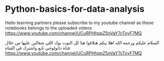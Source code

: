 # Python-basics-for-data-analysis
Hello learning partners
please subscribe to my youtube channel as these notebooks belongs to the uploaded videos 
https://www.youtube.com/channel/UCuRPHhppZ5nVaY7cTxyF7MQ 


السلام عليكم ورحمة الله
اهلا بيكم 
هتلاقوا هنا كل النوت بوك اللي شغالين عليها من خلال قناة داتولوجي
تابع واشترك في القناة
https://www.youtube.com/channel/UCuRPHhppZ5nVaY7cTxyF7MQ
